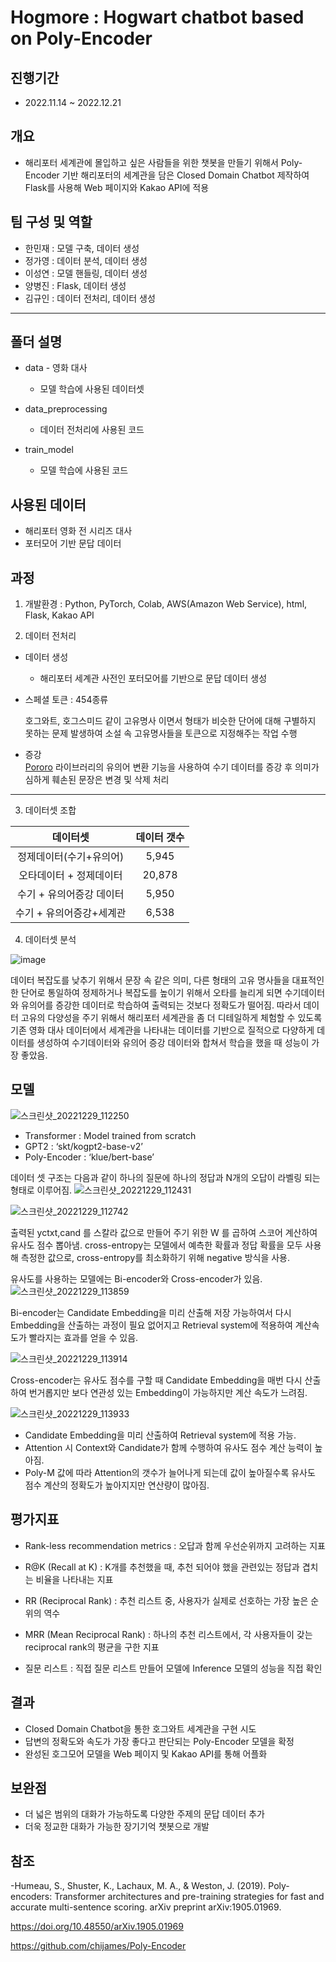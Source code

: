 # Hogmore : Hogwart chatbot based on Poly-Encoder
 
## 진행기간 
- 2022.11.14 ~ 2022.12.21

## 개요

- 해리포터 세계관에 몰입하고 싶은 사람들을 위한 챗봇을 만들기 위해서 Poly-Encoder 기반 해리포터의 세계관을 담은 Closed Domain Chatbot 제작하여 Flask를 사용해 Web 페이지와 Kakao API에 적용
       
  
## 팀 구성 및 역할   

- 한민재 : 모델 구축, 데이터 생성
- 정가영 : 데이터 분석, 데이터 생성
- 이성연 : 모델 핸들링, 데이터 생성
- 양병진 : Flask, 데이터 생성
- 김규인 : 데이터 전처리, 데이터 생성
___
## 폴더 설명

- data - 영화 대사
  - 모델 학습에 사용된 데이터셋
  
- data_preprocessing
  - 데이터 전처리에 사용된 코드
  
- train_model
  - 모델 학습에 사용된 코드    



## 사용된 데이터 

- 해리포터 영화 전 시리즈 대사
- 포터모어 기반 문답 데이터

## 과정  

 1. 개발환경 : Python, PyTorch, Colab, AWS(Amazon Web Service), html, Flask, Kakao API
 
 2. 데이터 전처리
   - 데이터 생성
     - 해리포터 세계관 사전인 포터모어를 기반으로 문답 데이터 생성
         
   - 스페셜 토큰 : 454종류
   
       호그와트, 호그스미드 같이 고유명사 이면서 형태가 비슷한 단어에 대해 구별하지 못하는 문제 발생하여  소설 속 고유명사들을  토큰으로 지정해주는 작업 수행 
          
   - 증강  
     [Pororo](https://github.com/kakaobrain/pororo) 라이브러리의 유의어 변환 기능을 사용하여 수기 데이터를 증강 후 의미가 심하게 훼손된 문장은 변경 및 삭제 처리
           
___


   3. 데이터셋 조합
   
 데이터셋 | 데이터 갯수 | 
 :-------:|:-----------:|
 정제데이터(수기+유의어) | 5,945 |         
 오타데이터 + 정제데이터 | 20,878 |       
 수기 + 유의어증강 데이터 | 5,950 |         
 수기 + 유의어증강+세계관 | 6,538 |        
 
 
 
 4. 데이터셋 분석
  


 ![image](https://user-images.githubusercontent.com/112064534/209896472-33cbc59c-2baa-497a-ac07-c7bcea0aecbc.png)

데이터 복잡도를 낮추기 위해서 문장 속 같은 의미, 다른 형태의 고유 명사들을 대표적인 한 단어로 통일하여 정제하거나 복잡도를 높이기 위해서 오타를 늘리게 되면 수기데이터와 유의어를 증강한 데이터로 학습하여 출력되는 것보다 정확도가 떨어짐. 
따라서 데이터 고유의 다양성을 주기 위해서 해리포터 세계관을 좀 더 디테일하게 체험할 수 있도록 기존 영화 대사 데이터에서 세계관을 나타내는 데이터를 기반으로 질적으로 다양하게 데이터를 생성하여 수기데이터와 유의어 증강 데이터와 합쳐서 학습을 했을 때 성능이 가장 좋았음. 




 ## 모델

![스크린샷_20221229_112250](https://user-images.githubusercontent.com/113493695/209895755-b6d692a7-170d-4bd7-9b4f-81d6ffcf5e97.png)

 - Transformer : Model trained from scratch
 - GPT2 : ‘skt/kogpt2-base-v2’
 - Poly-Encoder : ‘klue/bert-base’
 
 
  데이터 셋 구조는 다음과 같이 하나의 질문에 하나의 정답과 N개의 오답이 라벨링 되는 형태로 이루어짐.
![스크린샷_20221229_112431](https://user-images.githubusercontent.com/113493695/209895780-d7e4ea60-abd7-42b9-931a-77bd09fd582c.png)

 
 
![스크린샷_20221229_112742](https://user-images.githubusercontent.com/113493695/209895818-16cd0ce0-e414-4952-bb3f-442eb9d39185.png)

 출력된 yctxt,cand 를 스칼라 값으로 만들어 주기 위한 W 를 곱하여 스코어 계산하여 유사도 점수 뽑아냄.
 cross-entropy는 모델에서 예측한 확률과 정답 확률을 모두 사용해 측정한 값으로, cross-entropy를 최소화하기 위해 negative 방식을 사용.


 유사도를 사용하는 모델에는 Bi-encoder와 Cross-encoder가 있음.
![스크린샷_20221229_113859](https://user-images.githubusercontent.com/113493695/209896367-eb94cd04-f3a5-4cd3-98b2-9e45f4317fe2.png)

 Bi-encoder는 Candidate Embedding을 미리 산출해 저장 가능하여서 다시 Embedding을 산출하는 과정이 필요 없어지고 Retrieval system에 적용하여 계산속도가 빨라지는 효과를 얻을 수 있음.
 
![스크린샷_20221229_113914](https://user-images.githubusercontent.com/113493695/209896555-f267ed31-6fa3-400e-998a-0431beb40e6f.png)

Cross-encoder는 유사도 점수를 구할 때 Candidate Embedding을 매번 다시 산출하여 번거롭지만 보다 연관성 있는 Embedding이 가능하지만 계산 속도가 느려짐.

![스크린샷_20221229_113933](https://user-images.githubusercontent.com/113493695/209896687-8b31e7e7-ceeb-42be-82cb-8cd3f3d3c7ae.png)

 - Candidate Embedding을 미리 산출하여 Retrieval system에 적용 가능.
 - Attention 시 Context와 Candidate가 함께 수행하여 유사도 점수 계산 능력이 높아짐.
 - Poly-M 값에 따라 Attention의 갯수가 늘어나게 되는데 값이 높아질수록 유사도 점수 계산의 정확도가 높아지지만 연산량이 많아짐.

## 평가지표

- Rank-less recommendation metrics : 오답과 함께 우선순위까지 고려하는 지표

- R@K (Recall at K) : K개를 추천했을 때, 추천 되어야 했을 관련있는 정답과 겹치는 비율을 나타내는 지표

- RR (Reciprocal Rank) : 추천 리스트 중, 사용자가 실제로 선호하는 가장 높은 순위의 역수

- MRR (Mean Reciprocal Rank) : 하나의 추천 리스트에서, 각 사용자들이 갖는 reciprocal rank의 평균을 구한 지표

- 질문 리스트 : 직접 질문 리스트 만들어 모델에 Inference 모델의 성능을 직접 확인

## 결과
- Closed Domain Chatbot을 통한 호그와트 세계관을 구현 시도
- 답변의 정확도와 속도가 가장 좋다고 판단되는 Poly-Encoder 모델을 확정
- 완성된 호그모어 모델을 Web 페이지 및 Kakao API를 통해 어플화
  

## 보완점
- 더 넓은 범위의 대화가 가능하도록 다양한 주제의 문답 데이터 추가
- 더욱 정교한 대화가 가능한 장기기억 챗봇으로 개발  

## 참조
-Humeau, S., Shuster, K., Lachaux, M. A., & Weston, J. (2019). Poly-encoders: Transformer architectures and pre-training strategies for fast and accurate multi-sentence scoring. arXiv preprint arXiv:1905.01969.

https://doi.org/10.48550/arXiv.1905.01969

https://github.com/chijames/Poly-Encoder





